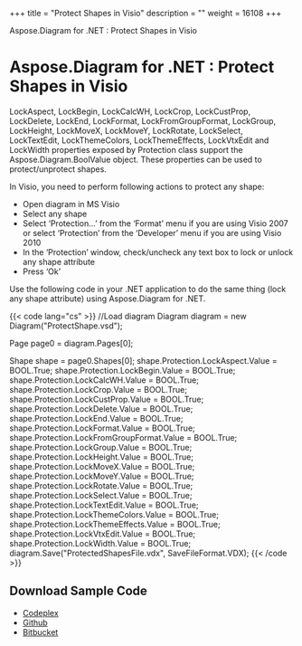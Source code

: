 +++
title = "Protect Shapes in Visio" 
description = "" 
weight = 16108 
+++

Aspose.Diagram for .NET : Protect Shapes in Visio  

# Aspose.Diagram for .NET : Protect Shapes in Visio


LockAspect, LockBegin, LockCalcWH, LockCrop, LockCustProp, LockDelete, LockEnd, LockFormat, LockFromGroupFormat, LockGroup, LockHeight, LockMoveX, LockMoveY, LockRotate, LockSelect, LockTextEdit, LockThemeColors, LockThemeEffects, LockVtxEdit and LockWidth properties exposed by Protection class support the Aspose.Diagram.BoolValue object. These properties can be used to protect/unprotect shapes.

In Visio, you need to perform following actions to protect any shape:

*   Open diagram in MS Visio
*   Select any shape
*   Select ‘Protection…’ from the ‘Format’ menu if you are using Visio 2007 or select ‘Protection’ from the ‘Developer’ menu if you are using Visio 2010
*   In the ‘Protection’ window, check/uncheck any text box to lock or unlock any shape attribute
*   Press ‘Ok’

Use the following code in your .NET application to do the same thing (lock any shape attribute) using Aspose.Diagram for .NET.

{{< code lang="cs" >}}
//Load diagram
Diagram diagram = new Diagram("ProtectShape.vsd");

Page page0 = diagram.Pages[0];

Shape shape = page0.Shapes[0];
shape.Protection.LockAspect.Value = BOOL.True;
shape.Protection.LockBegin.Value = BOOL.True;
shape.Protection.LockCalcWH.Value = BOOL.True;
shape.Protection.LockCrop.Value = BOOL.True;
shape.Protection.LockCustProp.Value = BOOL.True;
shape.Protection.LockDelete.Value = BOOL.True;
shape.Protection.LockEnd.Value = BOOL.True;
shape.Protection.LockFormat.Value = BOOL.True;
shape.Protection.LockFromGroupFormat.Value = BOOL.True;
shape.Protection.LockGroup.Value = BOOL.True;
shape.Protection.LockHeight.Value = BOOL.True;
shape.Protection.LockMoveX.Value = BOOL.True;
shape.Protection.LockMoveY.Value = BOOL.True;
shape.Protection.LockRotate.Value = BOOL.True;
shape.Protection.LockSelect.Value = BOOL.True;
shape.Protection.LockTextEdit.Value = BOOL.True;
shape.Protection.LockThemeColors.Value = BOOL.True;
shape.Protection.LockThemeEffects.Value = BOOL.True;
shape.Protection.LockVtxEdit.Value = BOOL.True;
shape.Protection.LockWidth.Value = BOOL.True;
diagram.Save("ProtectedShapesFile.vdx", SaveFileFormat.VDX);
{{< /code >}}

## Download Sample Code

*   [Codeplex](http://goo.gl/CDS9pd)
*   [Github](https://github.com/asposemarketplace/Aspose_for_VSTO/releases/download/10/ProtectUnprotectShapes.Aspose.Diagram.zip)
*   [Bitbucket](https://bitbucket.org/asposemarketplace/aspose-for-vsto/downloads/ProtectUnprotectShapes%20%28Aspose.Diagram%29.zip)


